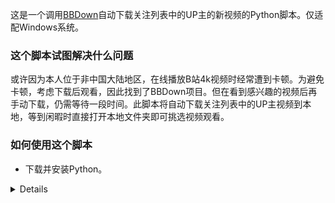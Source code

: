 这是一个调用[BBDown](https://github.com/nilaoda/BBDown)自动下载关注列表中的UP主的新视频的Python脚本。仅适配Windows系统。

### 这个脚本试图解决什么问题

或许因为本人位于非中国大陆地区，在线播放B站4k视频时经常遭到卡顿。为避免卡顿，考虑下载后观看，因此找到了BBDown项目。但在看到感兴趣的视频后再手动下载，仍需等待一段时间。此脚本将自动下载关注列表中的UP主视频到本地，等到闲暇时直接打开本地文件夹即可挑选视频观看。

### 如何使用这个脚本

* 下载并安装Python。
<details>
* 下载BBDown项目的可执行文件，将其放置到BBDown文件夹内，并根据该项目的文档配置BBDown。
<details>
<summary>个人关于如何配置BBDown的一些说明（针对1.60版本）</summary>
  
  * 下载ffmpeg，并将其放置到BBDown文件夹内。
  * 在命令行中打开BBDown，使用login指令登录。（按Win+R，输入cmd后回车 - 在弹出窗口中输入cd 【BBDown.exe所处的路径名称】，如cd D:\BBDown-BilibiliAutoFollowDownloader\BBDown\，回车- 输入 BBDown login，回车- 扫描二维码登录 - 关闭窗口）。
  * 使用文本编辑器在BBDown文件夹内新建文件BBDown.config，参照BBDown项目中的说明进行进一步配置。
</details>

* 在主目录的FollowList.txt中填入你想要追更的UP主的UID，每行一个。
  * 如某UP主页网址为https://space.bilibili.com/869610/ ，则填入869610并点击回车，随后在第二行键入你想追更的第二个UP主的UID。
* 点击BilibiliFollowAutoDownloader.py执行首次运行以初始化。初始化将不会下载任何视频；只有首次运行后新上传的视频会被下载。
* 使用Task Scheduler/任务计划程序将此脚本设为定时运行（如每天一次），**注意将起始目录设为脚本目录**。
<details>
 <summary>详细说明</summary>
  
  * 按Win+R，输入taskschd.msc后回车，打开Task Scheduler/任务计划程序。
  * 点击右侧“Create Basic Task/创建基本任务”。
  * 在弹出窗口中输入任务名称，点击下一步。
  * 设置Trigger/触发器，建议选择每日或当前用户登陆时，点击下一步。
  * 在Action/操作一栏选择“Start a program/启动程序”。
  * 在程序和脚本一栏点击浏览，找到BilibiliFollowAutoDownloader.py并点击打开。
  * **在“Start in/起始于”**一栏输入脚本所在的目录，如D:\BBDown-BilibiliAutoFollowDownloader\BBDown\。
  * 点击完成。
</details>
  
  * 当你有想要关注的新UP主时，将其UID填入FollowList.txt中，随后手动运行一次脚本进行初始化。

### 更新记录

#### 2022.08.02 第一个稳定版本

#### 2022.08.09 v0.2

重构了整个程序，通过改变索引方式提升了稳定性、效率、和和扩展性。**请完全删除第一个版本中的文件后重新下载。**

* 可以自由地添加/删除UP主
* 将FollowList.txt中的记载格式由主页链接（如https://space.bilibili.com/869610/ ）改为UID （如869610）。
* 在获取视频列表时会输出UP主昵称而非UID，方便用户理解。
* 如遇任何问题，请整体删除BBDown\VideoRecords文件夹。

### 已知的BUG

* 如某UP在被索引后删除了所有旧视频，随后上传了新视频，会在67行处触发数组越界闪退。
* 如某UP主在被索引时/检查更新时没有任何视频，会在67行处触发数组越界闪退。

### 计划中的新功能

- [ ] 在FollowList.txt中自动添加UP主昵称备注以方便删除

- [ ] 支持UP分类功能，下载至不同文件夹

  

